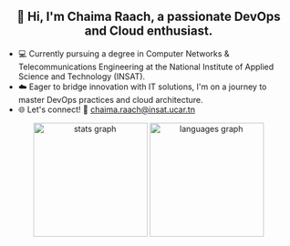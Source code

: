 <div align="center">
  <h2>
    👋 Hi, I'm Chaima Raach, a passionate DevOps and Cloud enthusiast.
  </h2>
  <ul align="left">
    <li>💻 Currently pursuing a degree in Computer Networks & Telecommunications Engineering at the National Institute of Applied Science and Technology (INSAT).</li>
    <li>☁️ Eager to bridge innovation with IT solutions, I'm on a journey to master DevOps practices and cloud architecture.</li>
    <li>🌐 Let's connect! 🚀 <a href="mailto:chaima.raach@insat.ucar.tn">chaima.raach@insat.ucar.tn</a></li>
  </ul>
  <div>
    <img src="https://github-readme-stats.vercel.app/api?username=chaimaraachh&hide_title=false&hide_rank=false&show_icons=true&count_private=true&disable_animations=false&theme=dracula&locale=en&hide_border=false" height="200" alt="stats graph" />
    <img src="https://github-readme-stats.vercel.app/api/top-langs?username=chaimaraachh&locale=en&hide_title=false&layout=compact&card_width=320&langs_count=5&theme=dracula&hide_border=false" height="200" alt="languages graph" />
  </div>
</div>
